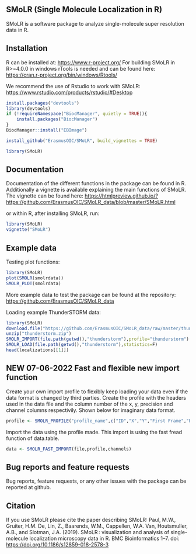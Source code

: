 ## SMoLR (Single Molecule Localization in R)
SMoLR is a software package to analyze single-molecule super resolution data in R.

## Installation
R can be installed at: https://www.r-project.org/
For building SMoLR in R>=4.0.0 in windows rTools is needed and can be found here: https://cran.r-project.org/bin/windows/Rtools/

We recommend the use of Rstudio to work with SMoLR: https://www.rstudio.com/products/rstudio/#Desktop
```R
install.packages("devtools")  
library(devtools)  
if (!requireNamespace("BiocManager", quietly = TRUE)){
    install.packages("BiocManager")
}
BiocManager::install("EBImage") 

install_github("ErasmusOIC/SMoLR", build_vignettes = TRUE)

library(SMoLR)  
```

## Documentation
Documentation of the different functions in the package can be found in R. Additionally a vignette is available explaining the main functions of SMoLR.
The vignette can be found here:
https://htmlpreview.github.io/?https://github.com/ErasmusOIC/SMoLR_data/blob/master/SMoLR.html

or within R, after installing SMoLR, run:
```R
library(SMoLR)
vignette("SMoLR")
```

## Example data
Testing plot functions:
```R
library(SMoLR)
plot(SMOLR(smolrdata))
SMOLR_PLOT(smolrdata)
```
More example data to test the package can be found at the repository: https://github.com/ErasmusOIC/SMoLR_data

Loading example ThunderSTORM data:
```R
library(SMoLR)
download.file("https://github.com/ErasmusOIC/SMoLR_data/raw/master/thunderstorm.zip","thunderstorm.zip")
unzip("thunderstorm.zip")
SMOLR_IMPORT(file.path(getwd(),"thunderstorm"),profile="thunderstorm")
SMOLR_LOAD(file.path(getwd(),"thunderstorm"),statistics=F)
head(localizations[[1]])
```

## NEW 07-06-2022 Fast and flexible new import function
Create your own import profile to flexibly keep loading your data even if the data format is changed by third parties.
Create the profile with the headers used in the data file and the column number of the x, y, precision and channel columns respectivily. Shown below for imaginary data format.
```R
profile <- SMOLR_PROFILE("profile_name",c("ID","X","Y","First Frame","Precision","Channel","fit"),c(2,3,5,6),skip=0)
```
Import the data using the profile made. This import is using the fast fread function of data.table.
```R
data <- SMOLR_FAST_IMPORT(file,profile,channels)
```

## Bug reports and feature requests
Bug reports, feature requests, or any other issues with the package can be reported at github.

## Citation
If you use SMoLR please cite the paper describing SMoLR:
Paul, M.W., Gruiter, H.M. De, Lin, Z., Baarends, W.M., Cappellen, W.A. Van, Houtsmuller, A.B., and Slotman, J.A. (2019). SMoLR : visualization and analysis of single- molecule localization microscopy data in R. BMC Bioinformatics 1–7. doi: https://doi.org/10.1186/s12859-018-2578-3
